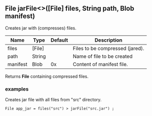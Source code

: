 ## File jarFile<>([File] files, String path, Blob manifest)

Creates jar with (compresses) files.

| Name     | Type   | Default | Description                     |
|----------|--------|---------|---------------------------------|
| files    | [File] |         | Files to be compressed (jared). |
| path     | String |         | Name of file to be created      |
| manifest | Blob   | 0x      | Content of manifest file.       |

Returns __File__ containing compressed files.

### examples

Creates jar file with all files from "src" directory.

```
File app_jar = files("src") > jarFile("src.jar") ;
```
